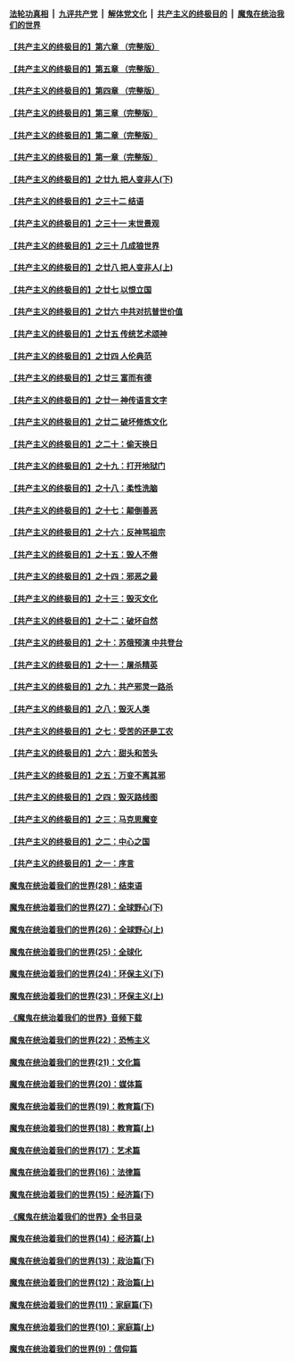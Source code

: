 ####  [法轮功真相](../../../../basic/blob/master/README.md?t=12202126) &nbsp;|&nbsp; [九评共产党](../../../../9ping.md/blob/master/README.md?t=12202126) &nbsp;|&nbsp; [解体党文化](../../../../jtdwh.md/blob/master/README.md?t=12202126)  &nbsp;|&nbsp; [共产主义的终极目的](../../../../gczydzjmd.md/blob/master/README.md?t=12202126) &nbsp;|&nbsp; [魔鬼在统治我们的世界](../../../../mgztzwmdsj.md/blob/master/README.md?t=12202126) 

#### [【共产主义的终极目的】第六章 （完整版）](../pages/nsc422/n11428913.md?t=12202126) 

#### [【共产主义的终极目的】第五章 （完整版）](../pages/nsc422/n11428912.md?t=12202126) 

#### [【共产主义的终极目的】第四章 （完整版）](../pages/nsc422/n11428907.md?t=12202126) 

#### [【共产主义的终极目的】第三章（完整版）](../pages/nsc422/n11428848.md?t=12202126) 

#### [【共产主义的终极目的】第二章（完整版）](../pages/nsc422/n11428831.md?t=12202126) 

#### [【共产主义的终极目的】第一章（完整版）](../pages/nsc422/n11417651.md?t=12202126) 

#### [【共产主义的终极目的】之廿九 把人变非人(下)](../pages/nsc422/n11344140.md?t=12202126) 

#### [【共产主义的终极目的】之三十二 结语](../pages/nsc422/n11360535.md?t=12202126) 

#### [【共产主义的终极目的】之三十一 末世景观](../pages/nsc422/n11351129.md?t=12202126) 

#### [【共产主义的终极目的】之三十 几成狼世界](../pages/nsc422/n11348280.md?t=12202126) 

#### [【共产主义的终极目的】之廿八 把人变非人(上)](../pages/nsc422/n11340492.md?t=12202126) 

#### [【共产主义的终极目的】之廿七 以恨立国](../pages/nsc422/n11336944.md?t=12202126) 

#### [【共产主义的终极目的】之廿六 中共对抗普世价值](../pages/nsc422/n11324785.md?t=12202126) 

#### [【共产主义的终极目的】之廿五 传统艺术颂神](../pages/nsc422/n11296396.md?t=12202126) 

#### [【共产主义的终极目的】之廿四 人伦典范](../pages/nsc422/n11296397.md?t=12202126) 

#### [【共产主义的终极目的】之廿三 富而有德](../pages/nsc422/n11283598.md?t=12202126) 

#### [【共产主义的终极目的】之廿一 神传语言文字](../pages/nsc422/n11263265.md?t=12202126) 

#### [【共产主义的终极目的】之廿二 破坏修炼文化](../pages/nsc422/n11245728.md?t=12202126) 

#### [【共产主义的终极目的】之二十：偷天换日](../pages/nsc422/n11238846.md?t=12202126) 

#### [【共产主义的终极目的】之十九：打开地狱门](../pages/nsc422/n11206376.md?t=12202126) 

#### [【共产主义的终极目的】之十八：柔性洗脑](../pages/nsc422/n11199994.md?t=12202126) 

#### [【共产主义的终极目的】之十七：颠倒善恶](../pages/nsc422/n11179782.md?t=12202126) 

#### [【共产主义的终极目的】之十六：反神骂祖宗](../pages/nsc422/n11166798.md?t=12202126) 

#### [【共产主义的终极目的】之十五：毁人不倦](../pages/nsc422/n11166792.md?t=12202126) 

#### [【共产主义的终极目的】之十四：邪恶之最](../pages/nsc422/n11150249.md?t=12202126) 

#### [【共产主义的终极目的】之十三：毁灭文化](../pages/nsc422/n11135227.md?t=12202126) 

#### [【共产主义的终极目的】之十二：破坏自然](../pages/nsc422/n11135214.md?t=12202126) 

#### [【共产主义的终极目的】之十：苏俄预演 中共登台](../pages/nsc422/n11118424.md?t=12202126) 

#### [【共产主义的终极目的】之十一：屠杀精英](../pages/nsc422/n11118442.md?t=12202126) 

#### [【共产主义的终极目的】之九：共产邪灵一路杀](../pages/nsc422/n11114139.md?t=12202126) 

#### [【共产主义的终极目的】之八：毁灭人类](../pages/nsc422/n11108503.md?t=12202126) 

#### [【共产主义的终极目的】之七：受苦的还是工农](../pages/nsc422/n11101809.md?t=12202126) 

#### [【共产主义的终极目的】之六：甜头和苦头](../pages/nsc422/n11096971.md?t=12202126) 

#### [【共产主义的终极目的】之五：万变不离其邪](../pages/nsc422/n11091285.md?t=12202126) 

#### [【共产主义的终极目的】之四：毁灭路线图](../pages/nsc422/n11086284.md?t=12202126) 

#### [【共产主义的终极目的】之三：马克思魔变](../pages/nsc422/n11061941.md?t=12202126) 

#### [【共产主义的终极目的】之二：中心之国](../pages/nsc422/n11047728.md?t=12202126) 

#### [【共产主义的终极目的】之一：序言](../pages/nsc422/n11086077.md?t=12202126) 

#### [魔鬼在统治着我们的世界(28)：结束语](../pages/nsc422/n10936246.md?t=12202126) 

#### [魔鬼在统治着我们的世界(27)：全球野心(下)](../pages/nsc422/n10928319.md?t=12202126) 

#### [魔鬼在统治着我们的世界(26)：全球野心(上)](../pages/nsc422/n10900318.md?t=12202126) 

#### [魔鬼在统治着我们的世界(25)：全球化](../pages/nsc422/n10788205.md?t=12202126) 

#### [魔鬼在统治着我们的世界(24)：环保主义(下)](../pages/nsc422/n10695307.md?t=12202126) 

#### [魔鬼在统治着我们的世界(23)：环保主义(上)](../pages/nsc422/n10688613.md?t=12202126) 

#### [《魔鬼在统治着我们的世界》音频下载](../pages/nsc422/n10635553.md?t=12202126) 

#### [魔鬼在统治着我们的世界(22)：恐怖主义](../pages/nsc422/n10614727.md?t=12202126) 

#### [魔鬼在统治着我们的世界(21)：文化篇](../pages/nsc422/n10597706.md?t=12202126) 

#### [魔鬼在统治着我们的世界(20)：媒体篇](../pages/nsc422/n10586579.md?t=12202126) 

#### [魔鬼在统治着我们的世界(19)：教育篇(下)](../pages/nsc422/n10564808.md?t=12202126) 

#### [魔鬼在统治着我们的世界(18)：教育篇(上)](../pages/nsc422/n10526970.md?t=12202126) 

#### [魔鬼在统治着我们的世界(17)：艺术篇](../pages/nsc422/n10499093.md?t=12202126) 

#### [魔鬼在统治着我们的世界(16)：法律篇](../pages/nsc422/n10485969.md?t=12202126) 

#### [魔鬼在统治着我们的世界(15)：经济篇(下)](../pages/nsc422/n10469975.md?t=12202126) 

#### [《魔鬼在统治着我们的世界》全书目录](../pages/nsc422/n10464261.md?t=12202126) 

#### [魔鬼在统治着我们的世界(14)：经济篇(上)](../pages/nsc422/n10457370.md?t=12202126) 

#### [魔鬼在统治着我们的世界(13)：政治篇(下)](../pages/nsc422/n10448270.md?t=12202126) 

#### [魔鬼在统治着我们的世界(12)：政治篇(上)](../pages/nsc422/n10444576.md?t=12202126) 

#### [魔鬼在统治着我们的世界(11)：家庭篇(下)](../pages/nsc422/n10440961.md?t=12202126) 

#### [魔鬼在统治着我们的世界(10)：家庭篇(上)](../pages/nsc422/n10435448.md?t=12202126) 

#### [魔鬼在统治着我们的世界(9)：信仰篇](../pages/nsc422/n10432159.md?t=12202126) 

